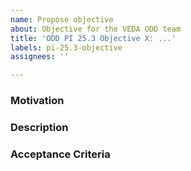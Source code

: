 ```yaml
---
name: Propose objective
about: Objective for the VEDA ODD team
title: 'ODD PI 25.3 Objective X: ...'
labels: pi-25.3-objective
assignees: ''

---
```


### Motivation


<!-- Please be as detailed as you can in describing the motivation for the objective. -->


### Description

<!-- Please be as detailed as you can in describing the objective. -->


### Acceptance Criteria

<!-- Please be as detailed as you can in describing the acceptance criteria. -->

<!--
- [ ] acceptance criteria here
-->
